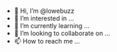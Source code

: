 - 👋 Hi, I’m @lowebuzz
- 👀 I’m interested in ...
- 🌱 I’m currently learning ...
- 💞️ I’m looking to collaborate on ...
- 📫 How to reach me ...

<!---
lowebuzz/lowebuzz is a ✨ special ✨ repository because its `README.md` (this file) appears on your GitHub profile.
You can click the Preview link to take a look at your changes.
--->
